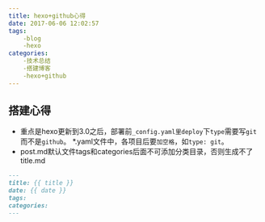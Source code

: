 ```yaml
---
title: hexo+github心得
date: 2017-06-06 12:02:57
tags:
	-blog
	-hexo
categories:
	-技术总结
	-搭建博客
	-hexo+github
---
```

## 搭建心得
* 重点是hexo更新到3.0之后，部署前`_config.yaml里deploy`下`type`需要写`git`而不是`github`。
	*.yaml文件中，各项目后要`加空格`，如`type: git`。
* post.md默认文件tags和categories后面不可添加分类目录，否则生成不了title.md

```markdown
---
title: {{ title }}
date: {{ date }}
tags:
categories:
---
```